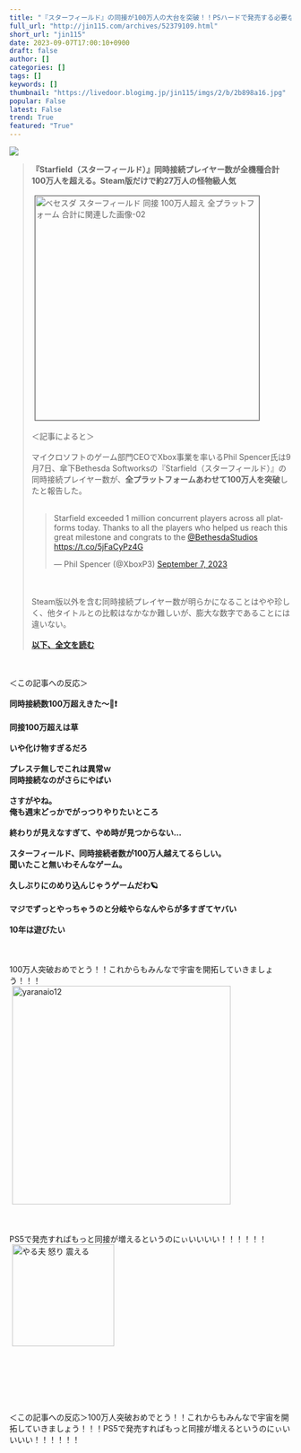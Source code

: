 ```yaml
---
title: "『スターフィールド』の同接が100万人の大台を突破！！PSハードで発売する必要ないわこれｗｗｗｗ : オレ的ゲーム速報＠刃"
full_url: "http://jin115.com/archives/52379109.html"
short_url: "jin115"
date: 2023-09-07T17:00:10+0900
draft: false
author: []
categories: []
tags: []
keywords: []
thumbnail: "https://livedoor.blogimg.jp/jin115/imgs/2/b/2b898a16.jpg"
popular: False
latest: False
trend: True
featured: "True"
---
```


![](https://livedoor.blogimg.jp/jin115/imgs/2/b/2b898a16.jpg)

<div><a name="more"></a> <blockquote><b>『Starfield（スターフィールド）』同時接続プレイヤー数が全機種合計100万人を超える。Steam版だけで約27万人の怪物級人気</b><br> <br> <img src="https://livedoor.blogimg.jp/jin115/imgs/4/7/4786e75a.png" width="400" border="1" hspace="5" class="pict" alt="ベセスダ スターフィールド 同接 100万人超え 全プラットフォーム 合計に関連した画像-02"><br> <br> ＜記事によると＞<br> <br> マイクロソフトのゲーム部門CEOでXbox事業を率いるPhil Spencer氏は9月7日、傘下Bethesda Softworksの『Starfield（スターフィールド）』の同時接続プレイヤー数が、<b>全プラットフォームあわせて100万人を突破</b>したと報告した。<br> <br> <blockquote class="twitter-tweet"><p lang="en" dir="ltr">Starfield exceeded 1 million concurrent players across all platforms today. Thanks to all the players who helped us reach this great milestone and congrats to the <a href="https://twitter.com/BethesdaStudios?ref_src=twsrc%5Etfw">@BethesdaStudios</a> <a href="https://t.co/5jFaCyPz4G">https://t.co/5jFaCyPz4G</a></p>— Phil Spencer (@XboxP3) <a href="https://twitter.com/XboxP3/status/1699621881421471889?ref_src=twsrc%5Etfw">September 7, 2023</a></blockquote> <br> <br> Steam版以外を含む同時接続プレイヤー数が明らかになることはやや珍しく、他タイトルとの比較はなかなか難しいが、膨大な数字であることには違いない。<br> <br> <a href="https://automaton-media.com/articles/newsjp/20230907-263251/" target="_blank"><b>以下、全文を読む</b></a></blockquote><br> <br> ＜この記事への反応＞<br> <br> <b>同時接続数100万超えきた〜👀❗️</b><br> <br> <b>同接100万超えは草</b><br> <br> <b>いや化け物すぎるだろ</b><br> <br> <b>プレステ無しでこれは異常ｗ<br> 同時接続なのがさらにやばい</b><br> <br> <b>さすがやね。<br> 俺も週末どっかでがっつりやりたいところ</b><br> <br> <b>終わりが見えなすぎて、やめ時が見つからない…</b><br> <br> <b>スターフィールド、同時接続者数が100万人越えてるらしい。<br> 聞いたこと無いわそんなゲーム。</b><br> <br> <b>久しぶりにのめり込んじゃうゲームだわ🪐</b><br> <br> <b>マジでずっとやっちゃうのと分岐やらなんやらが多すぎてヤバい</b><br> <br> <b>10年は遊びたい</b><br> <br> <br> <br> 100万人突破おめでとう！！これからもみんなで宇宙を開拓していきましょう！！！<br> <img src="https://livedoor.blogimg.jp/jin115/imgs/a/2/a242a192.gif" alt="yaranaio12" width="390" border="0" hspace="5" class="pict"><br> <br> <br> <br> PS5で発売すればもっと同接が増えるというのにぃいいいい！！！！！！<br> <img src="https://livedoor.blogimg.jp/jin115/imgs/6/e/6ef7ee68.gif" alt="やる夫 怒り 震える" width="182" border="0" hspace="5" class="pict"><br> <br> <br> <br> <br> <br> <br> <p>＜この記事への反応＞100万人突破おめでとう！！これからもみんなで宇宙を開拓していきましょう！！！PS5で発売すればもっと同接が増えるというのにぃいいいい！！！！！！</p></div>